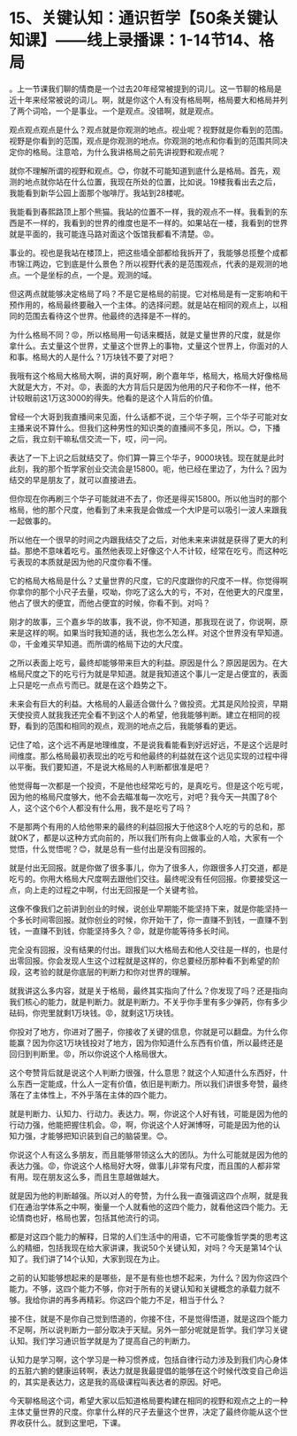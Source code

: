 # 15、关键认知：通识哲学【50条关键认知课】——线上录播课：1-14节14、格局

。上一节课我们聊的情商是一个过去20年经常被提到的词儿。这一节聊的格局是近十年来经常被说的词儿。啊，就是你这个人有没有格局啊，格局要大和格局并列了两个词哈，一个是事业。一个是观点。没错啊，就是观点。

观点观点观点是什么？观点就是你观测的地点。视业呢？视野就是你看到的范围。视野是你看到的范围，观点是你观测的地点。你观测的地点和你看到的范围共同决定你的格局。注意哈，为什么我讲格局之前先讲视野和观点呢？

就你不理解所谓的视野和观点。😊，你就不可能知道到底什么是格局。首先，观测的地点就你站在什么位置，我现在所处的位置，比如说。19楼我看出去之后，我能看到新华公园上面那个咖啡厅。我站到28楼呢。

我能看到春熙路顶上那个熊猫。我站的位置不一样，我的观点不一样。我看到的东西是不一样的，我看到的世界的维度也是不一样的。如果站在一楼，我看到的世界就是平面的，我可能连马路对面这个饭馆我都看不清楚。😡。

事业的。视也是我站在楼顶上，把这些墙全部都给我拆开了，我能够总揽整个成都市锦江两边，它到底是什么景色？所以视野代表的是范围观点，代表的是观测的地点。一个是坐标的点，一个是。观测的域。

但这两点就能够决定格局了吗？不是它是格局的前提。它对格局是有一定影响和干预作用的，格局最终要融入一个主体。的选择问题。就是站在相同的观点上，以相同的范围去看待这个世界。他最终的选择是不一样的。

为什么格局不同？😡，所以格局用一句话来概括，就是丈量世界的尺度，就是你拿什么。去丈量这个世界，丈量这个世界上的事物，丈量这个世界上，你面对的人和事。格局大的人是什么？1万块钱不要了对吧？

我哦有这个格局大格局大啊，讲的真好啊，刷个嘉年华，格局大，格局大好像格局大就是大方，不对。😡，表面的大方背后只是因为他用的尺子和你不一样，他不计较眼前这1万这3000的得失。他看的是这个人背后的价值。

曾经一个大哥到我直播间来见面，什么话都不说，三个华子啊，三个华子可能对女主播来说不算什么。但我们这种男性的知识类的直播间不多见，所以。😊，下播之后，我立刻干嘛私信交流一下，哎，问一问。

表达了一下上识之后就结交了。你们算一算三个华子，9000块钱。现在就是此时此刻，我的那个哲学家创业交流会是15800。呃，他已经在里边了，为什么？因为结交的早是朋友了，就可以直接进去。

但你现在你再刷三个华子可能就进不去了，你还是得买15800。所以他当时的那个格局，他的那个尺度，他看到了未来我是会做成一个大IP是可以吸引一波人来跟我一起做事的。

所以他在一个很早的时间之内跟我结交了之后，对他未来来讲就是获得了更大的利益。那绝不意味着吃亏。虽然他表现上好像这个人不计较，经常在吃亏。而这种吃亏表现的本质就是因为他的尺度你看不懂。

它的格局大格局是什么？丈量世界的尺度，它的尺度跟你的尺度不一样。你觉得啊你拿你的那个小尺子去量，哎呦，你吃了这么大的亏，不对，在他更大的尺度里，他占了很大的便宜，而他占便宜的时候，你看不到。对吗？

刚才的故事，三个嘉乡华的故事，我不说，你不知道，那我现在说了，你说啊，原来是这样的啊。如果当时我知道的话，我也怎么怎么样。对这个世界没有早知道。😡，千金难买早知道。而所谓的格局下边的大尺度。

之所以表面上吃亏，最终却能够带来巨大的利益。原因是什么？原因是因为。在大格局尺度之下的吃亏行为就是早知道。就是我知道这个事儿一定是占便宜的，表面上只是吃一点点亏而已。就是在这个趋势之下。

未来会有巨大的利益。大格局的人最适合做什么？做投资。尤其是风险投资，早期天使投资人就我我还完全看不到这个人的希望，他我能够判断。建立在相同的视野，看到的范围和相同的观点，观测的地点之后，我能够看的更远。

记住了哈，这个远不再是地理维度，不是说我看能看到好远好远，不是这个远是时间维度。那么格局最初表现出的吃亏和他最终的利益就在这个远见实现的过程中得以平衡。我们要知道，不是说大格局的人判断都很准是吧？

他觉得每一次都是一个投资，不是他也经常吃亏的，是真吃亏。但是这个吃亏呢，因为他的格局尺度够大，他不会去瞄准每一次吃亏，对吧？我今天一共围了8个人，这个这个6个人都没有什么用，我不是吃亏了吗？

不是那两个有用的人给他带来的最终的利益回报大于他这8个人吃的亏的总和，那就OK了，都是以这种方式向前的，所以我们所有向上做事业的人哈，大家有一个觉悟，什么觉悟呢？😊，就是总有一些付出是没有回报的。

就是付出无回报。就是你做了很多事儿，你为了很多人，你跟很多人打交道，都是吃亏的。你用大格局大尺度啊去跟他们交往。最终呢没有任何回报。你要接受这一点，向上走的过程之中啊，付出无回报是一个关键考验。

这像不像我们之前讲到创业的时候，说创业早期能不能坚持下来，就是你能坚持一个多长时间零回报。就你创业的时候，你开始干了，你一直赚不到钱，一直赚不到钱，一直赚不到钱，你能坚持多久？😡，就是你能等待多长时间。

完全没有回报，没有结果的付出。跟我们以大格局去和他人交往是一样的，也是付出零回报。你会发现人生这个过程就是这样的，你总要经历那种看不到希望的阶段，这考验的就是你底层的判断力和你对世界的理解。

就我讲这么多内容，就是关于格局，最终其实指向了什么？你发现了吗？还是指向我们核心的能力，就是判断力。就是判断力。不关乎你手里有多少弹药，你有多少砝码，你兜里就剩1万块钱。😡，就剩这1万块钱。

你投对了地方，你进对了圈子，你接收了关键的信息，你就是可以翻盘。为什么你能赢？因为你这1万块钱投对了地方，因为你知道什么东西有价值，所以最终还是回归到判断里。😡，所以你说这个人格局很大。

这个夸赞背后就是说这个人判断力很强，什么意思？就这个人知道什么东西好，什么东西一定能成，什么人一定有价值，依旧是判断力。所以我们讲很多夸赞，最终落在了主体性上，不外乎落在主体的四个能力。

就是判断力、认知力、行动力。表达力。啊，你说这个人好有钱，可能是因为他的行动力强，他能把握住机会。😡，啊，你说这个人好渊博呀，可能是因为他的认知力强，才能够把知识装到自己的脑袋里。😊。

你说这个人有这么多朋友，而且能够带领这么大的团队。为什么可能就是因为他的表达力强。😡，你说这个人格局好大呀，做事儿非常有尺度，而且围的人都非常有用。现在朋友这么多，而且生意越做越大。

就是因为他的判断越强。所以对人的夸赞，为什么我一直强调这四个点啊，就是我们在通治学体系之中啊，衡量一个人就看他的这四个能力，就看他这四个能力。无论情商也好，格局也罢，包括其他流行的词。

都是对这四个能力的解释，日常的人们生活中的用语，它不可能像哲学类的思考这么的精细，包括我现在给大家讲课，我说50个关键认知，对吗？今天是第14个认知了。我们讲了14个认知，大家到现在为止。

之前的认知能够想起来的是哪些，是不是有些也想不起来，为什么？因为你这四个能力。不够，这四个能力不够，你对于所有的关键认知和关键概念的承载力就不够。我给你讲的再多再精彩。你这四个能力不足，相当于什么？

接不住，就是不是你自己觉到悟道的，你接不住，不是觉得悟道，就是这四个能力不足啊，所以说判断力一部分取决于天赋。另外一部分呢就是哲学。我们学习关键认知。我们学习通识哲学就是为了提高自己的判断力。

认知力是学习啊，这个学习是一种习惯养成，包括自律行动力涉及到我们内心身体的五脏六腑的健康运转啊，表达力就是我最提倡的能够在这个时候代改变自己命运的，其实是表达力，这是我的高级课程叫表达者的原因。好吧。

今天聊格局这个词，希望大家以后知道格局要构建在相同的视野和观点之上的一种主体丈量世界的尺度。你拿什么样的尺子去量这个世界，决定了最终你能从这个世界收获什么。就到这里吧，下课。

